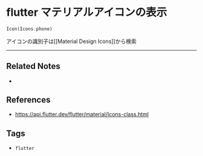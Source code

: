 # flutter マテリアルアイコンの表示
```dart
Icon(Icons.phone)
```
アイコンの識別子は[[Material Design Icons]]から検索
 
---
## Related Notes
- 

## References
- https://api.flutter.dev/flutter/material/Icons-class.html

## Tags
- `flutter`